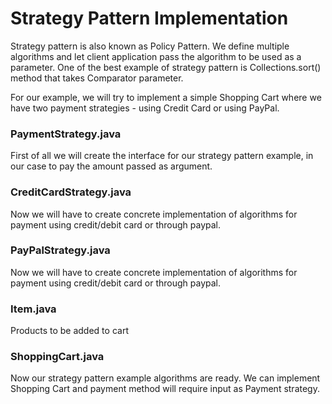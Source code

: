 # Strategy Pattern Implementation

Strategy pattern is also known as Policy Pattern. We define multiple algorithms and let client application pass the 
algorithm to be used as a parameter. One of the best example of strategy pattern is Collections.sort() method that 
takes Comparator parameter.

For our example, we will try to implement a 
simple Shopping Cart where we have two 
payment strategies - using Credit Card or 
using PayPal. 

### PaymentStrategy.java
First of all we will create
the interface for our strategy
pattern example, in our case to pay the
amount passed as argument.
### CreditCardStrategy.java
Now we will have to create concrete
implementation of algorithms for payment using credit/debit card or through
paypal. 
### PayPalStrategy.java
Now we will have to create concrete
implementation of algorithms for payment using credit/debit card or through
paypal. 
### Item.java
Products to be added to cart
### ShoppingCart.java
Now our strategy pattern example algorithms are ready. We can implement Shopping Cart and payment method will
require input as Payment strategy.
